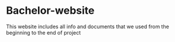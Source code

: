# Bachelor-website
This website includes all info and documents that we used from the beginning to the end of project 
